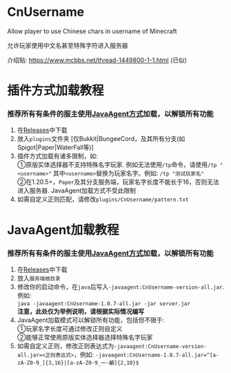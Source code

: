 # CnUsername

Allow player to use Chinese chars in username of Minecraft

允许玩家使用中文名甚至特殊字符进入服务器

介绍贴: https://www.mcbbs.net/thread-1449800-1-1.html (已似)

# 插件方式加载教程
### 推荐所有有条件的服主使用[JavaAgent方式](https://github.com/0XPYEX0/CnUsername?tab=readme-ov-file#javaagent%E5%8A%A0%E8%BD%BD%E6%95%99%E7%A8%8B)加载，以解锁所有功能
1. 在[Releases](https://github.com/0XPYEX0/CnUsername/releases)中下载<br>
2. 放入`plugins`文件夹 [仅Bukkit|BungeeCord，及其所有分支(如Spigot|Paper|WaterFall等)]<br>
3. 插件方式加载有诸多限制，如:
<br>    ①原版实体选择器不支持特殊名字玩家. 例如无法使用`/tp`命令，请使用`/tp "<username>"`  其中`<username>`替换为玩家名字。例如: `/tp "测试玩家名"`
<br>    ②在1.20.5+，`Paper`及其分支服务端，玩家名字长度不能长于16，否则无法进入服务器. JavaAgent加载方式不受此限制<br>
4. 如需自定义正则匹配，请修改`plugins/CnUsername/pattern.txt`

# JavaAgent加载教程
### 推荐所有有条件的服主使用[JavaAgent方式](https://github.com/0XPYEX0/CnUsername?tab=readme-ov-file#javaagent%E5%8A%A0%E8%BD%BD%E6%95%99%E7%A8%8B)加载，以解锁所有功能
1. 在[Releases](https://github.com/0XPYEX0/CnUsername/releases)中下载
2. 放入`服务端根目录`
3. 修改你的启动命令，在`java`后写入`-javaagent:CnUsername-version-all.jar`. 例如:
<br>    `java -javaagent:CnUsername-1.0.7-all.jar -jar server.jar`
<br>    **注意，此处仅为举例说明，请根据实际情况编写**
4. JavaAgent加载模式可以解锁所有功能，包括但不限于:
<br>    ①玩家名字长度可通过修改正则自定义
<br>    ②能够正常使用原版实体选择器选择特殊名字玩家
5. 如需自定义正则，修改正则表达式为`-javaagent:CnUsername-version-all.jar=<正则表达式>`，例如:
`-javaagent:CnUsername-1.0.7-all.jar=^[a-zA-Z0-9_]{3,16}|[a-zA-Z0-9_一-龥]{2,10}$`